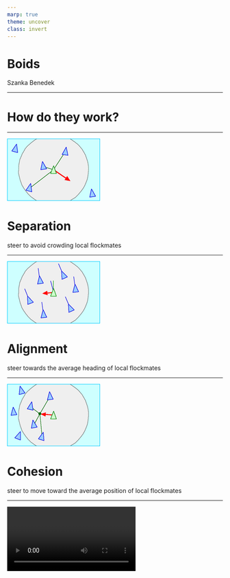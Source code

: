 ```yaml
---
marp: true
theme: uncover
class: invert
---
```


# Boids
Szanka Benedek

---

# How do they work?

---

![bg right height:4in](separation.gif)
# Separation
steer to avoid crowding local flockmates

---

![bg right height:4in](alignment.gif)
# Alignment
steer towards the average heading of local flockmates

---

![bg right height:4in](cohesion.gif)
# Cohesion
steer to move toward the average position of local flockmates

---

<video controls="controls" src="https://user-images.githubusercontent.com/81362206/209197187-509fecf0-9c7d-4eb7-a813-01d25fbf00d5.mp4"></video>

